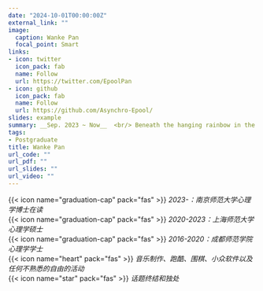 ```yaml
---
date: "2024-10-01T00:00:00Z"
external_link: ""
image:
  caption: Wanke Pan
  focal_point: Smart
links:
- icon: twitter
  icon_pack: fab
  name: Follow
  url: https://twitter.com/EpoolPan
- icon: github
  icon_pack: fab
  name: Follow
  url: https://github.com/Asynchro-Epool/
slides: example
summary: __Sep. 2023 ~ Now__  <br/> Beneath the hanging rainbow in the sky, the joyful strong wind comes from the sea.
tags:
- Postgraduate
title: Wanke Pan
url_code: ""
url_pdf: ""
url_slides: ""
url_video: ""
---
```

{{< icon name="graduation-cap" pack="fas" >}} _2023-：南京师范大学心理学博士在读_  
{{< icon name="graduation-cap" pack="fas" >}} _2020-2023：上海师范大学心理学硕士_  
{{< icon name="graduation-cap" pack="fas" >}} _2016-2020：成都师范学院心理学学士_  
{{< icon name="heart" pack="fas" >}} _音乐制作、跑酷、围棋、小众软件以及任何不熟悉的自由的活动_  
{{< icon name="star" pack="fas" >}} _话题终结和独处_  


